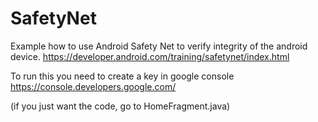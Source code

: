 # SafetyNet

Example how to use Android Safety Net to verify integrity of the android device.
https://developer.android.com/training/safetynet/index.html

To run this you need to create a key in google console
https://console.developers.google.com/

(if you just want the code, go to HomeFragment.java)
